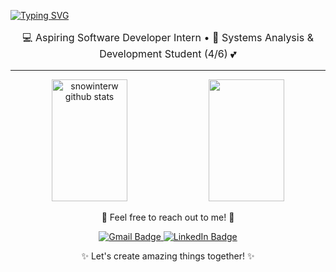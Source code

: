 [![Typing SVG](https://readme-typing-svg.herokuapp.com/?color=FF91A4&size=35&center=true&vCenter=true&width=1000&lines=🌸+Hi!+🌸;Welcome+to+my+GitHub!+✨)](https://git.io/typing-svg)

<div align="center">
  <p style="font-size: 16px;">💻 Aspiring Software Developer Intern • 📖 Systems Analysis & Development Student (4/6) 💕</p>
</div>

---

<div align="center">  
  <img width="49%" height="195px" src="https://github-readme-stats.vercel.app/api?username=snowinterw&show_icons=true&count_private=true&hide_border=true&title_color=FF91A4&icon_color=FF91A4&text_color=FFC1CC&bg_color=FFF9FB" alt="snowinterw github stats" /> 
  <img width="49%" height="195px" src="https://github-readme-stats.vercel.app/api/top-langs/?username=snowinterw&layout=compact&hide_border=true&title_color=FF91A4&text_color=FF91A4&bg_color=FFF9FB" />
</div>

<div align="center">
  <p>🌷 Feel free to reach out to me! 🌷</p>
  <a href="mailto:ellenevellyn988@gmail.com">
    <img src="https://img.shields.io/badge/-Gmail-FF91A4?style=for-the-badge&logo=gmail&logoColor=white" alt="Gmail Badge" />
  </a>
  <a href="https://www.linkedin.com/in/evellyn-ellen/" target="_blank">
    <img src="https://img.shields.io/badge/-LinkedIn-FF91A4?style=for-the-badge&logo=linkedin&logoColor=white" alt="LinkedIn Badge" />
  </a>
</div>

<div align="center">
  <p>✨ Let's create amazing things together! ✨</p>
</div>
